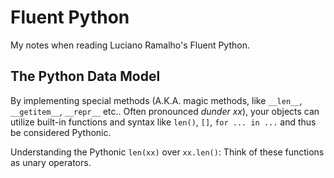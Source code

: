 # Fluent Python

My notes when reading Luciano Ramalho's Fluent Python.

## The Python Data Model

By implementing special methods (A.K.A. magic methods, like `__len__`, `__getitem__`, `__repr__` etc.. Often pronounced *dunder xx*), your objects can utilize built-in functions and syntax like `len()`, `[]`, `for ... in ...` and thus be considered Pythonic.

Understanding the Pythonic `len(xx)` over `xx.len()`: Think of these functions as unary operators.